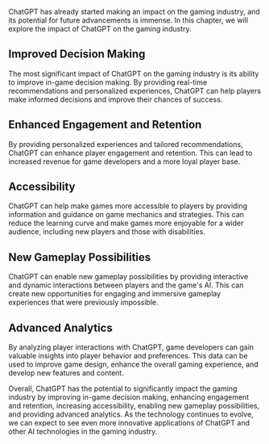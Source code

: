 
ChatGPT has already started making an impact on the gaming industry, and its potential for future advancements is immense. In this chapter, we will explore the impact of ChatGPT on the gaming industry.

Improved Decision Making
------------------------

The most significant impact of ChatGPT on the gaming industry is its ability to improve in-game decision making. By providing real-time recommendations and personalized experiences, ChatGPT can help players make informed decisions and improve their chances of success.

Enhanced Engagement and Retention
---------------------------------

By providing personalized experiences and tailored recommendations, ChatGPT can enhance player engagement and retention. This can lead to increased revenue for game developers and a more loyal player base.

Accessibility
-------------

ChatGPT can help make games more accessible to players by providing information and guidance on game mechanics and strategies. This can reduce the learning curve and make games more enjoyable for a wider audience, including new players and those with disabilities.

New Gameplay Possibilities
--------------------------

ChatGPT can enable new gameplay possibilities by providing interactive and dynamic interactions between players and the game's AI. This can create new opportunities for engaging and immersive gameplay experiences that were previously impossible.

Advanced Analytics
------------------

By analyzing player interactions with ChatGPT, game developers can gain valuable insights into player behavior and preferences. This data can be used to improve game design, enhance the overall gaming experience, and develop new features and content.

Overall, ChatGPT has the potential to significantly impact the gaming industry by improving in-game decision making, enhancing engagement and retention, increasing accessibility, enabling new gameplay possibilities, and providing advanced analytics. As the technology continues to evolve, we can expect to see even more innovative applications of ChatGPT and other AI technologies in the gaming industry.
